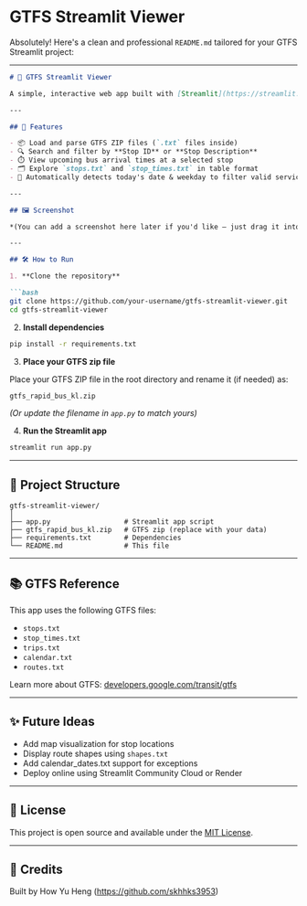# GTFS Streamlit Viewer
Absolutely! Here's a clean and professional `README.md` tailored for your GTFS Streamlit project:

---

```markdown
# 🚌 GTFS Streamlit Viewer

A simple, interactive web app built with [Streamlit](https://streamlit.io/) to visualize **GTFS static schedule data** (General Transit Feed Specification). Easily explore bus stop schedules, routes, and arrival times from a local GTFS `.zip` file.

---

## 🚀 Features

- 📦 Load and parse GTFS ZIP files (`.txt` files inside)
- 🔍 Search and filter by **Stop ID** or **Stop Description**
- ⏱️ View upcoming bus arrival times at a selected stop
- 🗂️ Explore `stops.txt` and `stop_times.txt` in table format
- 📆 Automatically detects today's date & weekday to filter valid services

---

## 🖼️ Screenshot

*(You can add a screenshot here later if you'd like — just drag it into your repo and update the Markdown)*

---

## 🛠️ How to Run

1. **Clone the repository**

```bash
git clone https://github.com/your-username/gtfs-streamlit-viewer.git
cd gtfs-streamlit-viewer
```

2. **Install dependencies**

```bash
pip install -r requirements.txt
```

3. **Place your GTFS zip file**

Place your GTFS ZIP file in the root directory and rename it (if needed) as:

```bash
gtfs_rapid_bus_kl.zip
```

*(Or update the filename in `app.py` to match yours)*

4. **Run the Streamlit app**

```bash
streamlit run app.py
```

---

## 📁 Project Structure

```
gtfs-streamlit-viewer/
│
├── app.py                  # Streamlit app script
├── gtfs_rapid_bus_kl.zip   # GTFS zip (replace with your data)
├── requirements.txt        # Dependencies
└── README.md               # This file
```

---

## 📚 GTFS Reference

This app uses the following GTFS files:

- `stops.txt`
- `stop_times.txt`
- `trips.txt`
- `calendar.txt`
- `routes.txt`

Learn more about GTFS: [developers.google.com/transit/gtfs](https://developers.google.com/transit/gtfs)

---

## ✨ Future Ideas

- Add map visualization for stop locations
- Display route shapes using `shapes.txt`
- Add calendar_dates.txt support for exceptions
- Deploy online using Streamlit Community Cloud or Render

---

## 📄 License

This project is open source and available under the [MIT License](LICENSE).

---

## 🙌 Credits

Built by How Yu Heng (https://github.com/skhhks3953)
```
